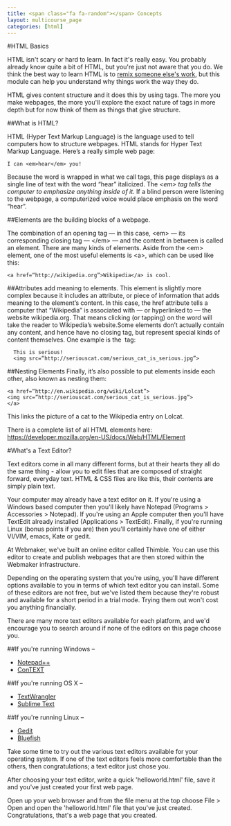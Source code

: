 ```yaml
---
title: <span class="fa fa-random"></span> Concepts
layout: multicourse_page
categories: [html]
---
```


#HTML Basics

HTML isn't scary or hard to learn. In fact it's really easy. You probably already know quite a bit of HTML, but you're just not aware that you do. We think the best way to learn HTML is to [remix someone else's work](https://webmaker.org/en-US/gallery), but this module can help you understand why things work the way they do.

HTML gives content structure and it does this by using tags. The more you make webpages, the more you'll explore the exact nature of tags in more depth but for now think of them as things that give structure.

##What is HTML?

HTML (Hyper Text Markup Language) is the language used to tell computers how to structure webpages. HTML stands for Hyper Text Markup Language. Here’s a really simple web page:

	I can <em>hear</em> you!

Because the word is wrapped in what we call tags, this page displays as a single line of text with the word “hear” italicized. The *&lt;em&gt; tag tells the computer to emphasize anything inside of it*. If a blind person were listening to the webpage, a computerized voice would place emphasis on the word “hear”.
 
##Elements are the building blocks of a webpage.

The combination of an opening tag — in this case, &lt;em&gt; — its corresponding closing tag — &lt;/em&gt; — and the content in between is called an element. There are many kinds of elements. Aside from the &lt;em&gt; element, one of the most useful elements is &lt;a&gt;, which can be used like this:

	<a href=“http://wikipedia.org”>Wikipedia</a> is cool.

##Attributes add meaning to elements.
This element is slightly more complex because it includes an attribute, or piece of information that adds meaning to the element’s content. In this case, the href attribute tells a computer that “Wikipedia” is associated with — or hyperlinked to — the website wikipedia.org. That means clicking (or tapping) on the word will take the reader to Wikipedia’s website.Some elements don’t actually contain any content, and hence have no closing tag, but represent special kinds of content themselves. One example is the <img> tag:

	  This is serious!
	  <img src=“http://seriouscat.com/serious_cat_is_serious.jpg”>

##Nesting Elements
Finally, it’s also possible to put elements inside each other, also known as nesting them:

	<a href=“http://en.wikipedia.org/wiki/Lolcat”>
	<img src=”http://seriouscat.com/serious_cat_is_serious.jpg”>
	</a>

This links the picture of a cat to the Wikipedia entry on Lolcat.

There is a complete list of all HTML elements here: <a href="https://developer.mozilla.org/en-US/docs/Web/HTML/Element">https://developer.mozilla.org/en-US/docs/Web/HTML/Element</a>

#What's a Text Editor?

Text editors come in all many different forms, but at their hearts they all do the same thing - allow you to edit files that are composed of straight forward, everyday text. HTML & CSS files are like this, their contents are simply plain text.

Your computer may already have a text editor on it. If you're using a Windows based computer then you'll likely have Notepad (Programs > Accessories > Notepad). If you're using an Apple computer then you'll have TextEdit already installed (Applications > TextEdit). Finally, if you're running Linux (bonus points if you are) then you'll certainly have one of either VI/VIM, emacs, Kate or gedit. 

At Webmaker, we've built an online editor called Thimble. You can use this editor to create and publish webpages that are then stored within the Webmaker infrastructure.

Depending on the operating system that you're using, you'll have different options available to you in terms of which text editor you can install. Some of these editors are not free, but we've listed them because they're robust and available for a short period in a trial mode. Trying them out won't cost you anything financially.

There are many more text editors available for each platform, and we'd encourage you to search around if none of the editors on this page choose you.

##If you're running Windows –
* <a href="http://notepad-plus-plus.org/download/v6.6.7.html">Notepad++</a> 
* <a href="http://www.contexteditor.org/index.php">ConTEXT</a>

##If you're running OS X –
* <a href="http://www.barebones.com/products/textwrangler/download.html">TextWrangler</a>
* <a href="http://www.sublimetext.com/">Sublime Text</a>

##If you're running Linux –
* <a href="http://gedit.en.softonic.com/#">Gedit</a>
* <a href="http://bluefish.openoffice.nl/download.html">Bluefish</a>

Take some time to try out the various text editors available for your operating system. If one of the text editors feels more comfortable than the others, then congratulations; a text editor just chose you.

After choosing your text editor, write a quick 'helloworld.html' file, save it and you've just created your first web page. 

Open up your web browser and from the file menu at the top choose File > Open and open the 'helloworld.html' file that you've just created. Congratulations, that's a web page that you created.
